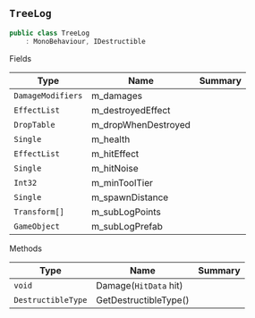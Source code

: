 ## `TreeLog`

```csharp
public class TreeLog
    : MonoBehaviour, IDestructible

```

Fields

| Type | Name | Summary | 
| --- | --- | --- | 
| `DamageModifiers` | m_damages |  | 
| `EffectList` | m_destroyedEffect |  | 
| `DropTable` | m_dropWhenDestroyed |  | 
| `Single` | m_health |  | 
| `EffectList` | m_hitEffect |  | 
| `Single` | m_hitNoise |  | 
| `Int32` | m_minToolTier |  | 
| `Single` | m_spawnDistance |  | 
| `Transform[]` | m_subLogPoints |  | 
| `GameObject` | m_subLogPrefab |  | 


Methods

| Type | Name | Summary | 
| --- | --- | --- | 
| `void` | Damage(`HitData` hit) |  | 
| `DestructibleType` | GetDestructibleType() |  | 


